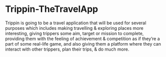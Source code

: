 # Trippin-TheTravelApp
Trippin is going to be a travel application that will be used for several purposes which includes making travelling & exploring places more interesting, giving trippers some aim, target or mission to complete, providing them with the feeling of achievement & competition as if they’re a part of some real-life game, and also giving them a platform where they can interact with other trippers, plan their trips, & do much more.
